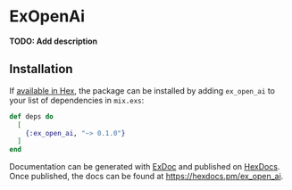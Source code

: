 # ExOpenAi

**TODO: Add description**

## Installation

If [available in Hex](https://hex.pm/docs/publish), the package can be installed
by adding `ex_open_ai` to your list of dependencies in `mix.exs`:

```elixir
def deps do
  [
    {:ex_open_ai, "~> 0.1.0"}
  ]
end
```

Documentation can be generated with [ExDoc](https://github.com/elixir-lang/ex_doc)
and published on [HexDocs](https://hexdocs.pm). Once published, the docs can
be found at <https://hexdocs.pm/ex_open_ai>.

